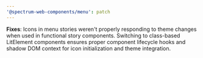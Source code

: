 ```yaml
---
'@spectrum-web-components/menu': patch
---
```


**Fixes**: Icons in menu stories weren't properly responding to theme changes when used in functional story components.
Switching to class-based LitElement components ensures proper component lifecycle hooks and shadow DOM context for icon initialization and theme integration.
